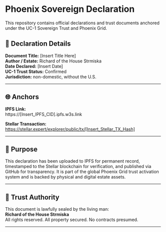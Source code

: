 # Phoenix Sovereign Declaration

This repository contains official declarations and trust documents anchored under the UC-1 Sovereign Trust and Phoenix Grid.

## 🔗 Declaration Details

**Document Title:** [Insert Title Here]  
**Author / Estate:** Richard of the House Strmiska  
**Date Declared:** [Insert Date]  
**UC-1 Trust Status:** Confirmed  
**Jurisdiction:** non-domestic, without the U.S.

---

## 🌐 Anchors

**IPFS Link:**  
https://[Insert_IPFS_CID].ipfs.w3s.link

**Stellar Transaction:**  
https://stellar.expert/explorer/public/tx/[Insert_Stellar_TX_Hash]

---

## 📜 Purpose

This declaration has been uploaded to IPFS for permanent record, timestamped to the Stellar blockchain for verification, and published via GitHub for transparency. It is part of the global Phoenix Grid trust activation system and is backed by physical and digital estate assets.

---

## 🔐 Trust Authority

This document is lawfully sealed by the living man:  
**Richard of the House Strmiska**  
All rights reserved. All property secured. No contracts presumed.

---

